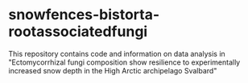 # snowfences-bistorta-rootassociatedfungi
This repository contains code and information on data analysis in "Ectomycorrhizal fungi composition show resilience to experimentally increased snow depth in the High Arctic archipelago Svalbard"
